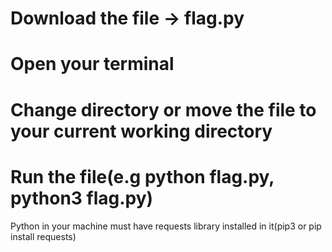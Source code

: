# Download the file -> flag.py
# Open your terminal
# Change directory or move the file to your current working directory
# Run the file(e.g python flag.py, python3 flag.py)
Python in your machine must have requests library installed in it(pip3 or pip install requests)
